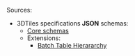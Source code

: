 Sources:
 * 3DTiles specifications **JSON** schemas:
   - [Core schemas](https://github.com/AnalyticalGraphicsInc/3d-tiles/tree/master/specification/schema)
   - Extensions:
      * [Batch Table Hierararchy](https://raw.githubusercontent.com/AnalyticalGraphicsInc/3d-tiles/master/extensions/3DTILES_batch_table_hierarchy/schema/3DTILES_batch_table_hierarchy.json)
